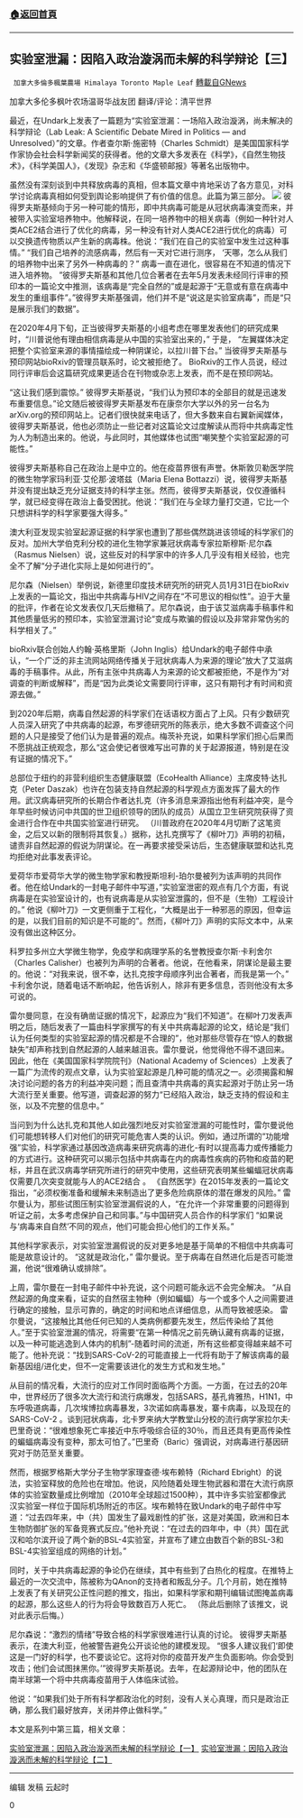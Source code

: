 ###  [:house:返回首頁](https://github.com/ourhimalayas/txt)
---

## 实验室泄漏：因陷入政治漩涡而未解的科学辩论【三】
` 加拿大多倫多楓葉農場 Himalaya Toronto Maple Leaf` [轉載自GNews](https://gnews.org/zh-hans/1068237/)

加拿大多伦多枫叶农场温哥华战友团
翻译/评论：清平世界

最近，在Undark上发表了一篇题为“实验室泄漏：一场陷入政治漩涡，尚未解决的科学辩论（Lab Leak: A Scientific Debate Mired in Politics — and Unresolved）”的文章。作者查尔斯·施密特（Charles Schmidt）是美国国家科学作家协会社会科学新闻奖的获得者。他的文章大多发表在《科学》，《自然生物技术》，《科学美国人》，《发现》杂志和《华盛顿邮报》等著名出版物中。

虽然没有深刻谈到中共释放病毒的真相，但本篇文章中肯地采访了各方意见，对科学讨论病毒真相如何受到舆论影响提供了有价值的信息。此篇为第三部分。
![]()![](https://gnews.org/wp-content/uploads/2021/03/tou.jpg)
彼得罗夫斯基倾向于另一种可能的情形，即中共病毒可能是从冠状病毒演变而来，并被带入实验室培养物中。他解释说，在同一培养物中的相关病毒（例如一种针对人类ACE2结合进行了优化的病毒，另一种没有针对人类ACE2进行优化的病毒）可以交换遗传物质以产生新的病毒株。他说：“我们在自己的实验室中发生过这种事情。” “我们自己培养的流感病毒，然后有一天对它进行测序， ‘天哪，怎么从我们的培养物中出来了另外一种病毒的？” 病毒一直在进化，很容易在不知道的情况下进入培养物。 ”彼得罗夫斯基和其他几位合著者在去年5月发表未经同行评审的预印本的一篇论文中推测，该病毒是“完全自然的”或是起源于“无意或有意在病毒中发生的重组事件”。”彼得罗夫斯基强调，他们并不是“说这是实验室病毒”，而是“只是展示我们的数据”。

在2020年4月下旬，正当彼得罗夫斯基的小组考虑在哪里发表他们的研究成果时，“川普说他有理由相信病毒是从中国的实验室出来的，” 于是， “左翼媒体决定把整个实验室来源的事情描绘成一种阴谋论，以拉川普下台。” 当彼得罗夫斯基与预印网站bioRxiv的管理员联系时，论文被拒绝了。 BioRxiv的工作人员说，经过同行评审后会这篇研究成果更适合在刊物或杂志上发表，而不是在预印网站。

“这让我们感到震惊。” 彼得罗夫斯基说，“我们认为预印本的全部目的就是迅速发布重要信息。”论文随后被彼得罗夫斯基发布在康奈尔大学以外的另一台名为arXiv.org的预印网站上。记者们很快就来电话了，但大多数来自右翼新闻媒体，彼得罗夫斯基说，他也必须防止一些记者对这篇论文过度解读从而将中共病毒定性为人为制造出来的。他说，与此同时，其他媒体也试图“嘲笑整个实验室起源的可能性。”

彼得罗夫斯基称自己在政治上是中立的。他在疫苗界很有声誉。休斯敦贝勒医学院的微生物学家玛利亚·艾伦那·波塔兹（Maria Elena Bottazzi）说，彼得罗夫斯基并没有提出缺乏充分证据支持的科学主张。然而，彼得罗夫斯基说，仅仅遵循科学，就已经变得在政治上备受困扰。他说：“我们在与全球力量打交道，它比一个只想讲科学的科学家要强大得多。”

澳大利亚发现实验室起源证据的科学家也遭到了那些偶然跳进该领域的科学家们的反对。加州大学伯克利分校的进化生物学家兼冠状病毒专家拉斯穆斯·尼尔森（Rasmus Nielsen）说，这些反对的科学家中的许多人几乎没有相关经验，也完全不了解“分子进化实际上是如何进行的”。

尼尔森（Nielsen）举例说，新德里印度技术研究所的研究人员1月31日在bioRxiv上发表的一篇论文，指出中共病毒与HIV之间存在“不可思议的相似性”。迫于大量的批评，作者在论文发表仅几天后撤稿了。尼尔森说，由于该艾滋病毒手稿事件和其他质量低劣的预印本，实验室泄漏讨论“变成与欺骗的假设以及非常非常伪劣的科学相关了。”

bioRxiv联合创始人约翰·英格里斯（John Inglis）给Undark的电子邮件中承认，“一个广泛的非主流网站网络传播关于冠状病毒人为来源的理论”放大了艾滋病毒的手稿事件。从此，所有主张中共病毒人为来源的论文都被拒绝，不是作为“对调查的判断或解释”，而是“因为此类论文需要同行评审，这只有期刊才有时间和资源去做。”

到2020年后期，病毒自然起源的科学家们在话语权方面占了上风。只有少数研究人员深入研究了中共病毒的起源，布罗德研究所的陈表示，绝大多数不调查这个问题的人只是接受了他们认为是普遍的观点。梅茨补充说，如果科学家们担心后果而不愿挑战正统观念，那么“这会使记者很难写出可靠的关于起源报道，特别是在没有证据的情况下。”

总部位于纽约的非营利组织生态健康联盟（EcoHealth Alliance）主席皮特·达扎克（Peter Daszak）也许在包装支持自然起源的科学观点方面发挥了最大的作用。武汉病毒研究所的长期合作者达扎克（许多消息来源指出他有利益冲突，是今年早些时候访问中共国的世卫组织领导的团队的成员）从国立卫生研究院获得了资金进行合作在中共国实验室进行研究。 （川普政府在2020年4月切断了这笔资金，之后又以新的限制将其恢复。）据称，达扎克撰写了《柳叶刀》声明的初稿，谴责非自然起源的假说为阴谋论。在一再要求接受采访后，生态健康联盟和达扎克均拒绝对此事发表评论。

爱荷华市爱荷华大学的微生物学家和教授斯坦利-珀尔曼被列为该声明的共同作者。他在给Undark的一封电子邮件中写道，”实验室泄密的观点有几个方面，有说病毒是在实验室设计的，也有说病毒是从实验室泄露的，但不是（生物）工程设计的。” 他说《柳叶刀》一文更侧重于工程化，“大概是出于一种邪恶的原因，但幸运的是，以我们目前的知识是不可能的”。然而，《柳叶刀》声明的实际文本中，从来没有做出这种区分。

科罗拉多州立大学微生物学，免疫学和病理学系的名誉教授查尔斯·卡利舍尔（Charles Calisher）也被列为声明的合著者。他说，在他看来，阴谋论是最主要的。他说：“对我来说，很不幸，达扎克按字母顺序列出合著者，而我是第一个。” 卡利舍尔说，随着电话不断响起，他告诉别人，除非有更多信息，否则他没有太多可说的。

雷尔曼同意，在没有确凿证据的情况下，起源应为“我们不知道”。在柳叶刀发表声明之后，随后发表了一篇由科学家撰写的有关中共病毒起源的论文，结论是“我们认为任何类型的实验室起源的情况都是不合理的”，他对那些尽管存在“惊人的数据缺失”却声称找到自然起源的人越来越沮丧。雷尔曼说，他觉得他不得不退回来。因此，他在《美国国家科学院院刊》（National Academy of Sciences）上发表了一篇广为流传的观点文章，认为实验室起源是几种可能的情况之一。必须揭露和解决讨论问题的各方的利益冲突问题；而且查清中共病毒的真实起源对于防止另一场大流行至关重要。他写道，调查起源的努力“已经陷入政治，缺乏支持的假设和主张，以及不完整的信息中。”

当问到为什么达扎克和其他人如此强烈地反对实验室泄漏的可能性时，雷尔曼说他们可能想转移人们对他们的研究可能危害人类的认识。例如，通过所谓的“功能增强”实验，科学家通过基因改造病毒来研究病毒的进化-有时以提高毒力或传播能力的方式进行。这种研究可以揭示包括中共病毒在内的病毒性疾病的药物和疫苗的靶标，并且在武汉病毒学研究所进行的研究中使用，这些研究表明某些蝙蝠冠状病毒仅需要几次突变就能与人的ACE2结合 。 《自然医学》在2015年发表的一篇论文指出，“必须权衡准备和缓解未来制造出了更多危险病原体的潜在爆发的风险。”
雷尔曼认为，那些试图压制实验室泄漏假说的人，“在允许一个非常重要的问题得到听证之前，太多考虑保护自己和同事。”与中国研究人员合作的科学家们 “如果说与‘病毒来自自然’不同的观点，他们可能会担心他们的工作关系。”

其他科学家表示，对实验室泄漏假说的反对更多地是基于简单的不相信中共病毒可能是故意设计的。 “这就是政治化，” 雷尔曼说。至于病毒在自然进化后是否可能泄漏，他说“很难确认或排除”。

上周，雷尔曼在一封电子邮件中补充说，这个问题可能永远不会完全解决。 “从自然起源的角度来看，证实的自然宿主物种（例如蝙蝠）与一个或多个人之间需要进行确定的接触，显示可靠的，确定的时间和地点详细信息，从而导致被感染。 雷尔曼说，“这接触比其他任何已知的人类病例都要先发生，然后传染给了其他人。”至于实验室泄漏的情况，将需要“在第一种情况之前先确认藏有病毒的证据，以及一种可能逃逸到人体内的机制”-随着时间的流逝，所有这些都变得越来越不可能了。他补充说：“找到SARS-CoV-2的可能直接上一代将有助于了解该病毒的最新基因组/进化史，但不一定需要该进化的发生方式和发生地。”

从目前的情况看，大流行的应对工作同时面临两个方面。一方面，在过去的20年中，世界经历了很多次大流行和流行病爆发，包括SARS，基孔肯雅热，H1N1，中东呼吸道病毒，几次埃博拉病毒暴发，3次诺如病毒暴发，寨卡病毒，以及现在的SARS-CoV-2 。谈到冠状病毒，北卡罗来纳大学教堂山分校的流行病学家拉尔夫·巴里奇说：“很难想象死亡率接近中东呼吸综合征的30％，而且还具有更高传染性的蝙蝠病毒没有变种，那太可怕了。”巴里奇（Baric）强调说，对病毒进行基因研究对于防范至关重要。

然而，根据罗格斯大学分子生物学家理查德·埃布赖特（Richard Ebright）的说法，实验室释放的危险也在增加。他说，风险随着处理生物武器和潜在大流行病原体的实验室数量成比例增加（2010年全球超过1500种），其中许多实验室都像武汉实验室一样位于国际机场附近的市区。埃布赖特在致Undark的电子邮件中写道：“过去四年来，中（共）国发生了最戏剧性的扩张，这是对美国，欧洲和日本生物防御扩张的军备竞赛式反应。”他补充说：“在过去的四年中，中（共）国在武汉和哈尔滨开设了两个新的BSL-4实验室，并宣布了建立由数百个新的BSL-3和BSL-4实验室组成的网络的计划。”

同时，关于中共病毒起源的争论仍在继续，其中有些到了白热化的程度。在推特上最近的一次交流中，陈被称为QAnon的支持者和叛乱分子。几个月前，她在推特上发表了有关研究公正性问题的推文，指出，如果科学家和期刊编辑试图掩盖病毒的起源，那么这些人的行为将会导致数百万人死亡。 （陈此后删除了该推文，说对此表示后悔。）

尼尔森说：“激烈的情绪”导致合格的科学家很难进行认真的讨论。
彼得罗夫斯基表示，在澳大利亚，他被警告避免公开谈论他的建模发现。 “很多人建议我们‘即使这是一门好的科学，也不要谈论它。这将对你的疫苗开发产生负面影响。你会受到攻击；他们会试图抹黑你。’”彼得罗夫斯基说。去年，在起源辩论中，他的团队在南半球第一个将中共病毒疫苗用于人体临床试验。

他说：“如果我们处于所有科学都政治化的时刻，没有人关心真理，而只是政治正确，那么我们最好放弃，关闭并停止做科学。”

本文是系列中第三篇，相关文章：

[实验室泄漏：因陷入政治漩涡而未解的科学辩论【一】](https://gnews.org/zh-hans/1067687/)
[实验室泄漏：因陷入政治漩涡而未解的科学辩论【二】](https://gnews.org/zh-hans/1068122/)

* * *

编辑 发稿 云起时

0
